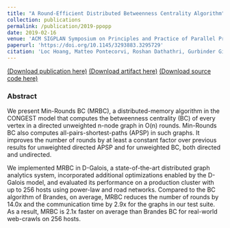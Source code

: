```yaml
---
title: "A Round-Efficient Distributed Betweenness Centrality Algorithm"
collection: publications
permalink: /publication/2019-ppopp
date: 2019-02-16
venue: 'ACM SIGPLAN Symposium on Principles and Practice of Parallel Programming (PPoPP)'
paperurl: 'https://doi.org/10.1145/3293883.3295729'
citation: 'Loc Hoang, Matteo Pontecorvi, Roshan Dathathri, Gurbinder Gill, Bozhi You, Keshav Pingali, Vijaya Ramachandran, “A Round-Efficient Distributed Betweenness Centrality Algorithm,” Proceedings of the 24th ACM SIGPLAN Symposium on Principles and Practice of Parallel Programming (PPoPP), February 2019.'
---
```

[(Download publication here)](https://www.cs.utexas.edu/~roshan/MRBC.pdf) [(Download artifact here)](https://doi.org/10.5281/zenodo.2399798) [(Download source code here)](https://github.com/IntelligentSoftwareSystems/Galois)

### Abstract

We present Min-Rounds BC (MRBC), a distributed-memory algorithm in the CONGEST model that computes the betweenness centrality (BC) of every vertex in a directed unweighted n-node graph in O(n) rounds. Min-Rounds BC also computes all-pairs-shortest-paths (APSP) in such graphs. It improves the number of rounds by at least a constant factor over previous results for unweighted directed APSP and for unweighted BC, both directed and undirected.

We implemented MRBC in D-Galois, a state-of-the-art distributed graph analytics system, incorporated additional optimizations enabled by the D-Galois model, and evaluated its performance on a production cluster with up to 256 hosts using power-law and road networks. Compared to the BC algorithm of Brandes, on average, MRBC reduces the number of rounds by 14.0x and the communication time by 2.9x for the graphs in our test suite. As a result, MRBC is 2.1x faster on average than Brandes BC for real-world web-crawls on 256 hosts.

